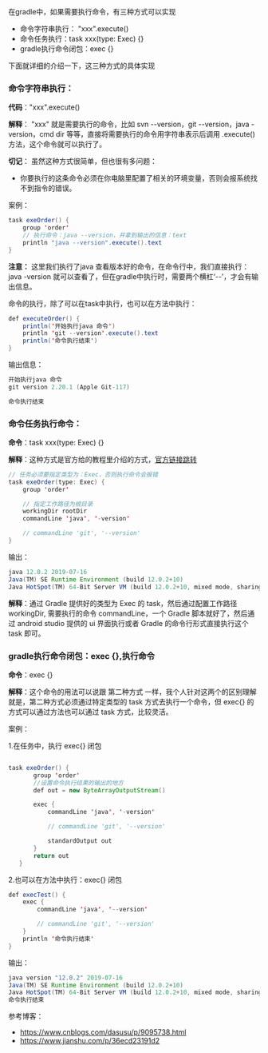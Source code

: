 
在gradle中，如果需要执行命令，有三种方式可以实现
* 命令字符串执行： "xxx".execute()
* 命令任务执行：task xxx(type: Exec) {}
* gradle执行命令闭包：exec {}

下面就详细的介绍一下，这三种方式的具体实现
### 命令字符串执行：

**代码**："xxx".execute()

**解释**： "xxx" 就是需要执行的命令，比如 svn --version，git --version，java -version，cmd dir 等等，直接将需要执行的命令用字符串表示后调用 .execute() 方法，这个命令就可以执行了。

**切记**： 虽然这种方式很简单，但也很有多问题：
* 你要执行的这条命令必须在你电脑里配置了相关的环境变量，否则会报系统找不到指令的错误。

案例：
``` java
task exeOrder() {
    group 'order'
    // 执行命令：java --version，并拿到输出的信息：text
    println "java --version".execute().text
}
```

**注意：** 这里我们执行了java 查看版本好的命令，在命令行中，我们直接执行：java -version 就可以查看了，但在gradle中执行时，需要两个横杠‘--’，才会有输出信息。

命令的执行，除了可以在task中执行，也可以在方法中执行：
``` java
def executeOrder() {
    println('开始执行java 命令')
    println 'git --version'.execute().text
    println('命令执行结束')
}
```
输出信息：
``` java
开始执行java 命令
git version 2.20.1 (Apple Git-117)

命令执行结束
```

### 命令任务执行命令：
**命令**：task xxx(type: Exec) {}

**解释**：这种方式是官方给的教程里介绍的方式，[官方链接跳转](https://docs.gradle.org/current/dsl/org.gradle.api.tasks.Exec.html)

``` java
// 任务必须要指定类型为：Exec，否则执行命令会报错
task exeOrder(type: Exec) {
    group 'order'

    // 指定工作路径为根目录
    workingDir rootDir
    commandLine 'java', '-version'

    // commandLine 'git', '--version'
}
```
输出：

``` java
java 12.0.2 2019-07-16
Java(TM) SE Runtime Environment (build 12.0.2+10)
Java HotSpot(TM) 64-Bit Server VM (build 12.0.2+10, mixed mode, sharing)
```

**解释**：通过 Gradle 提供好的类型为 Exec 的 task，然后通过配置工作路径 workingDir, 需要执行的命令 commandLine，一个 Gradle 脚本就好了，然后通过 android studio 提供的 ui 界面执行或者 Gradle 的命令行形式直接执行这个 task 即可。

### gradle执行命令闭包：exec {},执行命令
**命令**：exec {}

**解释**：这个命令的用法可以说跟 第二种方式 一样，我个人针对这两个的区别理解就是，第二种方式必须通过特定类型的 task 方式去执行一个命令，但 exec{} 的方式可以通过方法也可以通过 task 方式，比较灵活。

案例：

1.在任务中，执行 exec{} 闭包
``` java

task exeOrder() {
       group 'order'
       //设置命令执行结果的输出的地方
       def out = new ByteArrayOutputStream()

       exec {
           commandLine 'java', '-version'

           // commandLine 'git', '--version'

           standardOutput out
       }
       return out
   }
```
2.也可以在方法中执行：exec{} 闭包
``` java
def execTest() {
    exec {
        commandLine 'java', '--version'

        // commandLine 'git', '--version'
    }
    println '命令执行结束'
}
```
输出：
``` java
java version "12.0.2" 2019-07-16
Java(TM) SE Runtime Environment (build 12.0.2+10)
Java HotSpot(TM) 64-Bit Server VM (build 12.0.2+10, mixed mode, sharing)
命令执行结束
```

参考博客：
* https://www.cnblogs.com/dasusu/p/9095738.html
* https://www.jianshu.com/p/36ecd23191d2
